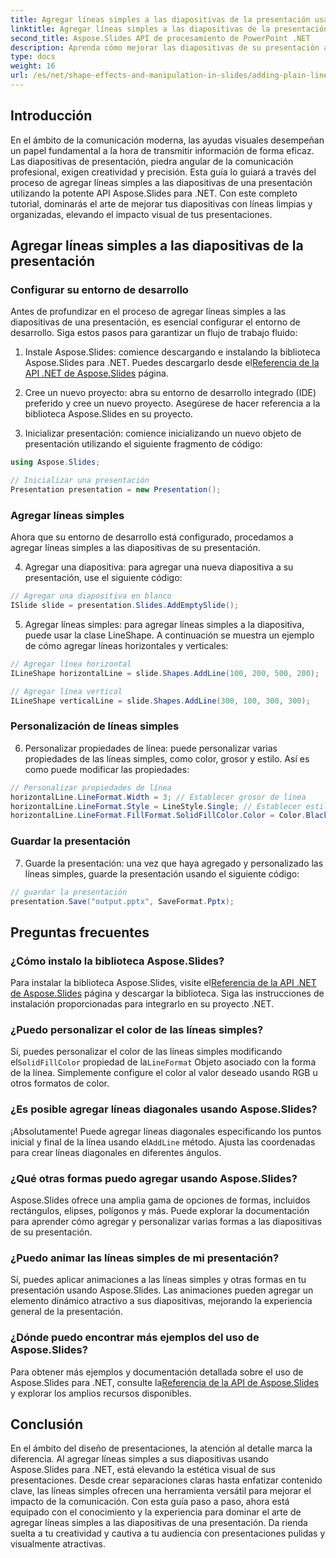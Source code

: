 ```yaml
---
title: Agregar líneas simples a las diapositivas de la presentación usando Aspose.Slides
linktitle: Agregar líneas simples a las diapositivas de la presentación usando Aspose.Slides
second_title: Aspose.Slides API de procesamiento de PowerPoint .NET
description: Aprenda cómo mejorar las diapositivas de su presentación agregando líneas simples usando Aspose.Slides para .NET. Siga esta guía completa con instrucciones paso a paso y ejemplos de código fuente.
type: docs
weight: 16
url: /es/net/shape-effects-and-manipulation-in-slides/adding-plain-lines/
---
```


## Introducción

En el ámbito de la comunicación moderna, las ayudas visuales desempeñan un papel fundamental a la hora de transmitir información de forma eficaz. Las diapositivas de presentación, piedra angular de la comunicación profesional, exigen creatividad y precisión. Esta guía lo guiará a través del proceso de agregar líneas simples a las diapositivas de una presentación utilizando la potente API Aspose.Slides para .NET. Con este completo tutorial, dominarás el arte de mejorar tus diapositivas con líneas limpias y organizadas, elevando el impacto visual de tus presentaciones.

## Agregar líneas simples a las diapositivas de la presentación

### Configurar su entorno de desarrollo

Antes de profundizar en el proceso de agregar líneas simples a las diapositivas de una presentación, es esencial configurar el entorno de desarrollo. Siga estos pasos para garantizar un flujo de trabajo fluido:

1.  Instale Aspose.Slides: comience descargando e instalando la biblioteca Aspose.Slides para .NET. Puedes descargarlo desde el[Referencia de la API .NET de Aspose.Slides](https://reference.aspose.com/slides/net/) página.

2. Cree un nuevo proyecto: abra su entorno de desarrollo integrado (IDE) preferido y cree un nuevo proyecto. Asegúrese de hacer referencia a la biblioteca Aspose.Slides en su proyecto.

3. Inicializar presentación: comience inicializando un nuevo objeto de presentación utilizando el siguiente fragmento de código:

```csharp
using Aspose.Slides;

// Inicializar una presentación
Presentation presentation = new Presentation();
```

### Agregar líneas simples

Ahora que su entorno de desarrollo está configurado, procedamos a agregar líneas simples a las diapositivas de su presentación.

4. Agregar una diapositiva: para agregar una nueva diapositiva a su presentación, use el siguiente código:

```csharp
// Agregar una diapositiva en blanco
ISlide slide = presentation.Slides.AddEmptySlide();
```

5. Agregar líneas simples: para agregar líneas simples a la diapositiva, puede usar la clase LineShape. A continuación se muestra un ejemplo de cómo agregar líneas horizontales y verticales:

```csharp
// Agregar línea horizontal
ILineShape horizontalLine = slide.Shapes.AddLine(100, 200, 500, 200);

// Agregar línea vertical
ILineShape verticalLine = slide.Shapes.AddLine(300, 100, 300, 300);
```

### Personalización de líneas simples

6. Personalizar propiedades de línea: puede personalizar varias propiedades de las líneas simples, como color, grosor y estilo. Así es como puede modificar las propiedades:

```csharp
// Personalizar propiedades de línea
horizontalLine.LineFormat.Width = 3; // Establecer grosor de línea
horizontalLine.LineFormat.Style = LineStyle.Single; // Establecer estilo de línea
horizontalLine.LineFormat.FillFormat.SolidFillColor.Color = Color.Black; // Establecer color de línea
```

### Guardar la presentación

7. Guarde la presentación: una vez que haya agregado y personalizado las líneas simples, guarde la presentación usando el siguiente código:

```csharp
// guardar la presentación
presentation.Save("output.pptx", SaveFormat.Pptx);
```

## Preguntas frecuentes

### ¿Cómo instalo la biblioteca Aspose.Slides?
 Para instalar la biblioteca Aspose.Slides, visite el[Referencia de la API .NET de Aspose.Slides](https://reference.aspose.com/slides/net/) página y descargar la biblioteca. Siga las instrucciones de instalación proporcionadas para integrarlo en su proyecto .NET.

### ¿Puedo personalizar el color de las líneas simples?
 Sí, puedes personalizar el color de las líneas simples modificando el`SolidFillColor` propiedad de la`LineFormat` Objeto asociado con la forma de la línea. Simplemente configure el color al valor deseado usando RGB u otros formatos de color.

### ¿Es posible agregar líneas diagonales usando Aspose.Slides?
 ¡Absolutamente! Puede agregar líneas diagonales especificando los puntos inicial y final de la línea usando el`AddLine` método. Ajusta las coordenadas para crear líneas diagonales en diferentes ángulos.

### ¿Qué otras formas puedo agregar usando Aspose.Slides?
Aspose.Slides ofrece una amplia gama de opciones de formas, incluidos rectángulos, elipses, polígonos y más. Puede explorar la documentación para aprender cómo agregar y personalizar varias formas a las diapositivas de su presentación.

### ¿Puedo animar las líneas simples de mi presentación?
Sí, puedes aplicar animaciones a las líneas simples y otras formas en tu presentación usando Aspose.Slides. Las animaciones pueden agregar un elemento dinámico atractivo a sus diapositivas, mejorando la experiencia general de la presentación.

### ¿Dónde puedo encontrar más ejemplos del uso de Aspose.Slides?
 Para obtener más ejemplos y documentación detallada sobre el uso de Aspose.Slides para .NET, consulte la[Referencia de la API de Aspose.Slides](https://reference.aspose.com/slides/net/) y explorar los amplios recursos disponibles.

## Conclusión

En el ámbito del diseño de presentaciones, la atención al detalle marca la diferencia. Al agregar líneas simples a sus diapositivas usando Aspose.Slides para .NET, está elevando la estética visual de sus presentaciones. Desde crear separaciones claras hasta enfatizar contenido clave, las líneas simples ofrecen una herramienta versátil para mejorar el impacto de la comunicación. Con esta guía paso a paso, ahora está equipado con el conocimiento y la experiencia para dominar el arte de agregar líneas simples a las diapositivas de una presentación. Da rienda suelta a tu creatividad y cautiva a tu audiencia con presentaciones pulidas y visualmente atractivas.